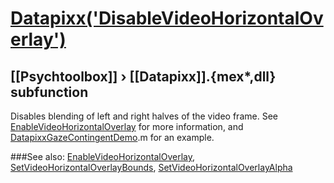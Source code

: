 # [Datapixx('DisableVideoHorizontalOverlay')](Datapixx-DisableVideoHorizontalOverlay) 
## [[Psychtoolbox]] &#8250; [[Datapixx]].{mex*,dll} subfunction


Disables blending of left and right halves of the video frame. See  
[EnableVideoHorizontalOverlay](EnableVideoHorizontalOverlay) for more information, and  
[DatapixxGazeContingentDemo](DatapixxGazeContingentDemo).m for an example.  
  


###See also:
[EnableVideoHorizontalOverlay](Datapixx-EnableVideoHorizontalOverlay), [SetVideoHorizontalOverlayBounds](Datapixx-SetVideoHorizontalOverlayBounds), [SetVideoHorizontalOverlayAlpha](Datapixx-SetVideoHorizontalOverlayAlpha)
